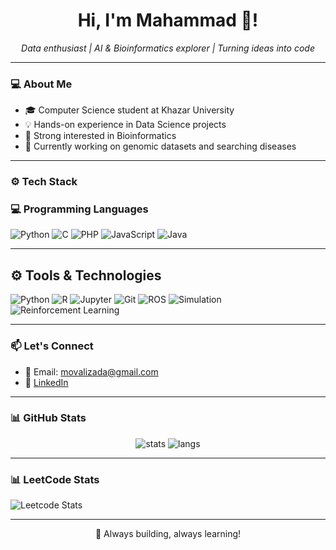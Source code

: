 <h1 align="center">Hi, I'm Mahammad 👋! </h1>
<p align="center">
  <i>Data enthusiast | AI & Bioinformatics explorer | Turning ideas into code</i>
</p>

---

### 💻 About Me

- 🎓 Computer Science student at Khazar University
- 💡 Hands-on experience in Data Science projects
- 🧬 Strong interested in Bioinformatics
- 🔬 Currently working on genomic datasets and searching diseases

---

### ⚙️ Tech Stack

### 💻 Programming Languages
![Python](https://img.shields.io/badge/Python-3776AB?style=flat&logo=python&logoColor=white)
![C](https://img.shields.io/badge/C-00599C?style=flat&logo=c&logoColor=white)
![PHP](https://img.shields.io/badge/PHP-777BB4?style=flat&logo=php&logoColor=white)
![JavaScript](https://img.shields.io/badge/JavaScript-F7DF1E?style=flat&logo=javascript&logoColor=black)
![Java](https://img.shields.io/badge/Java-007396?style=flat&logo=java&logoColor=white)

---

## ⚙️ Tools & Technologies

![Python](https://img.shields.io/badge/Python-3776AB?style=for-the-badge&logo=python&logoColor=white)
![R](https://img.shields.io/badge/R-276DC3?style=for-the-badge&logo=r&logoColor=white)
![Jupyter](https://img.shields.io/badge/Jupyter-F37626?style=for-the-badge&logo=jupyter&logoColor=white)
![Git](https://img.shields.io/badge/Git-F05032?style=for-the-badge&logo=git&logoColor=white)
![ROS](https://img.shields.io/badge/ROS-222C35?style=for-the-badge&logo=ros&logoColor=white)
![Simulation](https://img.shields.io/badge/Simulation-6E6E6E?style=for-the-badge&logo=simulation&logoColor=white)
![Reinforcement Learning](https://img.shields.io/badge/Reinforcement_Learning-FF6F61?style=for-the-badge&logoColor=white)

---

### 📫 Let's Connect

- 📩 Email: [movalizada@gmail.com](mailto:movallizada@gmail.com)  
- 💼 [LinkedIn](https://www.linkedin.com/in/mahammad-valizada-699159267/)  

---

### 📊 GitHub Stats

<p align="center">
  <img src="https://github-readme-stats.vercel.app/api?username=movalizada&show_icons=true&theme=radical" alt="stats"/>
  <img src="https://github-readme-stats.vercel.app/api/top-langs/?username=movalizada&layout=compact&theme=radical" alt="langs"/>
</p>

---

### 📊 LeetCode Stats

![Leetcode Stats](https://leetcard.jacoblin.cool/movalizada?theme=dark&font=Ubuntu&ext=heatmap)

---

<p align="center">🚀 Always building, always learning!</p>



